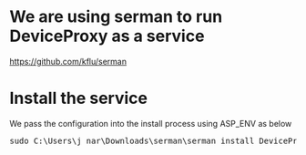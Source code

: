 
# We are using serman to run DeviceProxy as a service
https://github.com/kflu/serman

# Install the service
We pass the configuration into the install process using ASP_ENV as below
<pre>
sudo C:\Users\j_nar\Downloads\serman\serman install DeviceProxy.xml ASP_ENV="WindowsStaging_DPEMS-V2"
</pre>